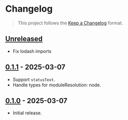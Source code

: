# Changelog

> This project follows the [Keep a Changelog](https://keepachangelog.com) format.

## [Unreleased]
* Fix lodash imports

## [0.1.1] - 2025-03-07

* Support `statusText`.
* Handle types for moduleResolution: node.

## [0.1.0] - 2025-03-07

* Initial release.

[unreleased]: https://github.com/vitalets/request-mocking-protocol/compare/0.1.1...HEAD
[0.1.1]: https://github.com/vitalets/request-mocking-protocol/compare/0.1.0...0.1.1
[0.1.0]: https://github.com/vitalets/request-mocking-protocol/releases/tag/0.1.0
